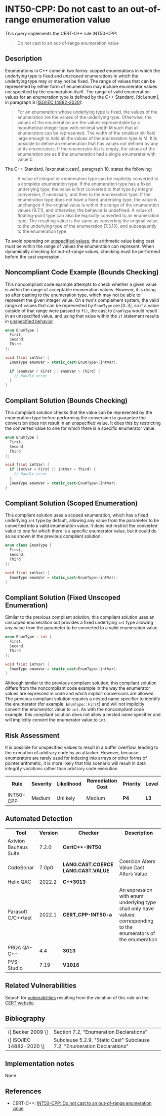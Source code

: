 # INT50-CPP: Do not cast to an out-of-range enumeration value

This query implements the CERT-C++ rule INT50-CPP:

> Do not cast to an out-of-range enumeration value



## Description

Enumerations in C++ come in two forms: *scoped* enumerations in which the underlying type is fixed and *unscoped* enumerations in which the underlying type may or may not be fixed. The range of values that can be represented by either form of enumeration may include enumerator values not specified by the enumeration itself. The range of valid enumeration values for an enumeration type is defined by the C++ Standard, \[dcl.enum\], in paragraph 8 \[[ISO/IEC 14882-2020](https://wiki.sei.cmu.edu/confluence/display/cplusplus/AA.+Bibliography#AA.Bibliography-ISO%2FIEC14882-2020)\]:

> For an enumeration whose underlying type is fixed, the values of the enumeration are the values of the underlying type. Otherwise, the values of the enumeration are the values representable by a hypothetical integer type with minimal width M such that all enumerators can be represented. The width of the smallest bit-field large enough to hold all the values of the enumeration type is M. It is possible to define an enumeration that has values not defined by any of its enumerators. If the enumerator-list is empty, the values of the enumeration are as if the enumeration had a single enumerator with value 0.


The C++ Standard, \[expr.static.cast\], paragraph 10, states the following:

> A value of integral or enumeration type can be explicitly converted to a complete enumeration type. If the enumeration type has a fixed underlying type, the value is first converted to that type by integral conversion, if necessary, and then to the enumeration type. If the enumeration type does not have a fixed underlying type, the value is unchanged if the original value is within the range of the enumeration values (9.7.1), and otherwise, the behavior is undefined. A value of floating-point type can also be explicitly converted to an enumeration type. The resulting value is the same as converting the original value to the underlying type of the enumeration (7.3.10), and subsequently to the enumeration type.


To avoid operating on [unspecified values](https://wiki.sei.cmu.edu/confluence/display/cplusplus/BB.+Definitions#BB.Definitions-unspecifiedvalue), the arithmetic value being cast must be within the range of values the enumeration can represent. When dynamically checking for out-of-range values, checking must be performed before the cast expression.

## Noncompliant Code Example (Bounds Checking)

This noncompliant code example attempts to check whether a given value is within the range of acceptable enumeration values. However, it is doing so after casting to the enumeration type, which may not be able to represent the given integer value. On a two's complement system, the valid range of values that can be represented by `EnumType` are \[0..3\], so if a value outside of that range were passed to `f()`, the cast to `EnumType` would result in an unspecified value, and using that value within the `if` statement results in [unspecified behavior](https://wiki.sei.cmu.edu/confluence/display/cplusplus/BB.+Definitions#BB.Definitions-unspecifiedbehavior).

```cpp
enum EnumType {
  First,
  Second,
  Third
};

void f(int intVar) {
  EnumType enumVar = static_cast<EnumType>(intVar);

  if (enumVar < First || enumVar > Third) {
    // Handle error
  }
}
```

## Compliant Solution (Bounds Checking)

This compliant solution checks that the value can be represented by the enumeration type before performing the conversion to guarantee the conversion does not result in an unspecified value. It does this by restricting the converted value to one for which there is a specific enumerator value.

```cpp
enum EnumType {
  First,
  Second,
  Third
};

void f(int intVar) {
  if (intVar < First || intVar > Third) {
    // Handle error
  }
  EnumType enumVar = static_cast<EnumType>(intVar);
}

```

## Compliant Solution (Scoped Enumeration)

This compliant solution uses a scoped enumeration, which has a fixed underlying `int` type by default, allowing any value from the parameter to be converted into a valid enumeration value. It does not restrict the converted value to one for which there is a specific enumerator value, but it could do so as shown in the previous compliant solution.

```cpp
enum class EnumType {
  First,
  Second,
  Third
};

void f(int intVar) {
  EnumType enumVar = static_cast<EnumType>(intVar);
}
```

## Compliant Solution (Fixed Unscoped Enumeration)

Similar to the previous compliant solution, this compliant solution uses an unscoped enumeration but provides a fixed underlying `int` type allowing any value from the parameter to be converted to a valid enumeration value.

```cpp
enum EnumType : int {
  First,
  Second,
  Third
};

void f(int intVar) {
  EnumType enumVar = static_cast<EnumType>(intVar);
}
```
Although similar to the previous compliant solution, this compliant solution differs from the noncompliant code example in the way the enumerator values are expressed in code and which implicit conversions are allowed. The previous compliant solution requires a nested name specifier to identify the enumerator (for example, `EnumType::First`) and will not implicitly convert the enumerator value to `int`. As with the noncompliant code example, this compliant solution does not allow a nested name specifier and will implicitly convert the enumerator value to `int`.

## Risk Assessment

It is possible for unspecified values to result in a buffer overflow, leading to the execution of arbitrary code by an attacker. However, because enumerators are rarely used for indexing into arrays or other forms of pointer arithmetic, it is more likely that this scenario will result in data integrity violations rather than arbitrary code execution.

<table> <tbody> <tr> <th> Rule </th> <th> Severity </th> <th> Likelihood </th> <th> Remediation Cost </th> <th> Priority </th> <th> Level </th> </tr> <tr> <td> INT50-CPP </td> <td> Medium </td> <td> Unlikely </td> <td> Medium </td> <td> <strong>P4</strong> </td> <td> <strong>L3</strong> </td> </tr> </tbody> </table>


## Automated Detection

<table> <tbody> <tr> <th> Tool </th> <th> Version </th> <th> Checker </th> <th> Description </th> </tr> <tr> <td> <a> Axivion Bauhaus Suite </a> </td> <td> 7.2.0 </td> <td> <strong>CertC++-INT50</strong> </td> <td> </td> </tr> <tr> <td> <a> CodeSonar </a> </td> <td> 7.0p0 </td> <td> <strong>LANG.CAST.COERCE</strong> <strong>LANG.CAST.VALUE</strong> </td> <td> Coercion Alters Value Cast Alters Value </td> </tr> <tr> <td> <a> Helix QAC </a> </td> <td> 2022.2 </td> <td> <strong>C++3013</strong> </td> <td> </td> </tr> <tr> <td> <a> Parasoft C/C++test </a> </td> <td> 2022.1 </td> <td> <strong>CERT_CPP-INT50-a</strong> </td> <td> An expression with enum underlying type shall only have values corresponding to the enumerators of the enumeration </td> </tr> <tr> <td> <a> PRQA QA-C++ </a> </td> <td> 4.4 </td> <td> <strong>3013</strong> </td> <td> </td> </tr> <tr> <td> <a> PVS-Studio </a> </td> <td> 7.19 </td> <td> <strong><a>V1016</a></strong> </td> <td> </td> </tr> </tbody> </table>


## Related Vulnerabilities

Search for [vulnerabilities](https://wiki.sei.cmu.edu/confluence/display/cplusplus/BB.+Definitions#BB.Definitions-vulnerabilty) resulting from the violation of this rule on the [CERT website](https://www.kb.cert.org/vulnotes/bymetric?searchview&query=FIELD+KEYWORDS+contains+INT50-CPP).

## Bibliography

<table> <tbody> <tr> <td> \[ <a> Becker 2009 </a> \] </td> <td> Section 7.2, "Enumeration Declarations" </td> </tr> <tr> <td> \[ <a> ISO/IEC 14882-2020 </a> \] </td> <td> Subclause 5.2.9, "Static Cast" Subclause 7.2, "Enumeration Declarations" </td> </tr> </tbody> </table>


## Implementation notes

None

## References

* CERT-C++: [INT50-CPP: Do not cast to an out-of-range enumeration value](https://wiki.sei.cmu.edu/confluence/pages/viewpage.action?pageId=88046682)
